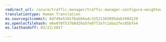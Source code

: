 ```yaml
---
redirect_url: /azure/traffic-manager/traffic-manager-configure-weighted-routing-method
translationtype: Human Translation
ms.sourcegitcommit: 6d749e5182fbab04adc32521303095dab199d129
ms.openlocfilehash: e6e078f537b6d26a5fe0772e7c1aba2fec85bfe4
ms.lasthandoff: 03/22/2017

---
```

